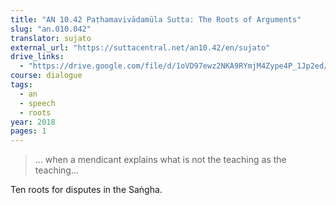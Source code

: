 ```yaml
---
title: "AN 10.42 Paṭhamavivādamūla Sutta: The Roots of Arguments"
slug: "an.010.042"
translator: sujato
external_url: "https://suttacentral.net/an10.42/en/sujato"
drive_links:
  - "https://drive.google.com/file/d/1oVD97ewz2NKA9RYmjM4Zype4P_1Jp2ed/view?usp=drivesdk"
course: dialogue
tags:
  - an
  - speech
  - roots
year: 2018
pages: 1
---
```


> … when a mendicant explains what is not the teaching as the teaching...

Ten roots for disputes in the Saṅgha.

